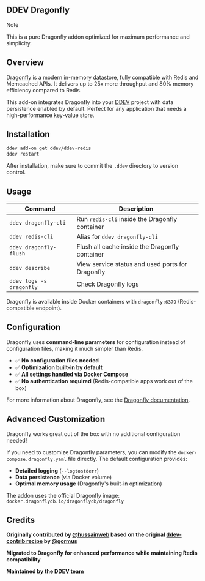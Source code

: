 ## DDEV Dragonfly

> [!NOTE]
> This is a pure Dragonfly addon optimized for maximum performance and simplicity.

## Overview

[Dragonfly](https://dragonflydb.io/) is a modern in-memory datastore, fully compatible with Redis and Memcached APIs. It delivers up to 25x more throughput and 80% memory efficiency compared to Redis.

This add-on integrates Dragonfly into your [DDEV](https://ddev.com/) project with data persistence enabled by default. Perfect for any application that needs a high-performance key-value store.

## Installation

```bash
ddev add-on get ddev/ddev-redis
ddev restart
```

After installation, make sure to commit the `.ddev` directory to version control.

## Usage

| Command | Description |
| ------- | ----------- |
| `ddev dragonfly-cli` | Run `redis-cli` inside the Dragonfly container |
| `ddev redis-cli` | Alias for `ddev dragonfly-cli` |
| `ddev dragonfly-flush` | Flush all cache inside the Dragonfly container |
| `ddev describe` | View service status and used ports for Dragonfly |
| `ddev logs -s dragonfly` | Check Dragonfly logs |

Dragonfly is available inside Docker containers with `dragonfly:6379` (Redis-compatible endpoint).

## Configuration

Dragonfly uses **command-line parameters** for configuration instead of configuration files, making it much simpler than Redis.

- ✅ **No configuration files needed**
- ✅ **Optimization built-in by default**
- ✅ **All settings handled via Docker Compose**
- ✅ **No authentication required** (Redis-compatible apps work out of the box)

For more information about Dragonfly, see the [Dragonfly documentation](https://dragonflydb.io/docs).

## Advanced Customization

Dragonfly works great out of the box with no additional configuration needed!

If you need to customize Dragonfly parameters, you can modify the `docker-compose.dragonfly.yaml` file directly. The default configuration provides:

- **Detailed logging** (`--logtostderr`)
- **Data persistence** (via Docker volume)
- **Optimal memory usage** (Dragonfly's built-in optimization)

The addon uses the official Dragonfly image: `docker.dragonflydb.io/dragonflydb/dragonfly`

## Credits

**Originally contributed by [@hussainweb](https://github.com/hussainweb) based on the original [ddev-contrib recipe](https://github.com/ddev/ddev-contrib/tree/master/docker-compose-services/redis) by [@gormus](https://github.com/gormus)**

**Migrated to Dragonfly for enhanced performance while maintaining Redis compatibility**

**Maintained by the [DDEV team](https://ddev.com/support-ddev/)**
